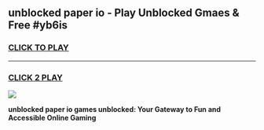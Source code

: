 
## unblocked paper io - Play Unblocked Gmaes & Free #yb6is
<h3>
<a href="https://news.freeplayer.one?title=unblocked_paper_io&ref=24F">CLICK TO PLAY</a></h3>
<hr>

<h3>
<a href="https://news.freeplayer.one?title=unblocked_paper_io&ref=24F">CLICK 2 PLAY</a>
  
</h3>

<a href="https://news.freeplayer.one?title=unblocked_paper_io&ref=24F/"><img src="https://clearcache.store/games.png"></a>


**unblocked paper io games unblocked: Your Gateway to Fun and Accessible Online Gaming**
